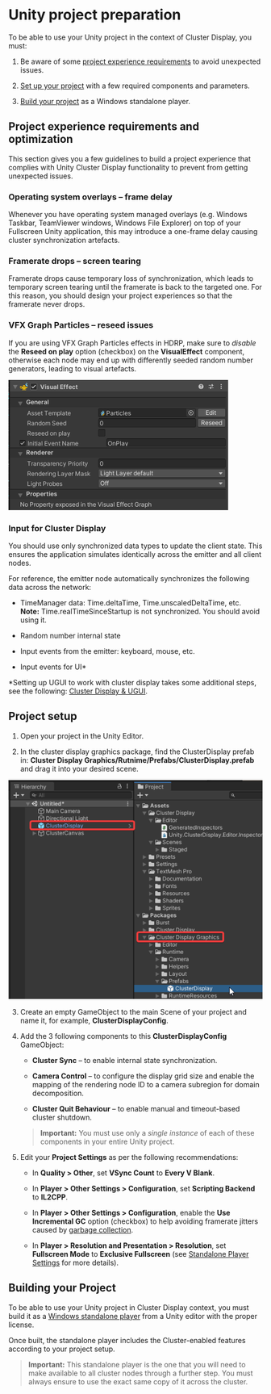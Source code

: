 # Unity project preparation

To be able to use your Unity project in the context of Cluster Display, you must:

1.  Be aware of some [project experience requirements](#project-experience-requirements-and-optimization) to avoid unexpected issues.

2.  [Set up your project](#project-setup) with a few required components and parameters.

3.  [Build your project](#building-your-project) as a Windows standalone player.

## Project experience requirements and optimization

This section gives you a few guidelines to build a project experience that complies with Unity Cluster Display functionality to prevent from getting unexpected issues.

### Operating system overlays – frame delay

Whenever you have operating system managed overlays (e.g. Windows Taskbar, TeamViewer windows, Windows File Explorer) on top of your Fullscreen Unity application, this may introduce a one-frame delay causing cluster synchronization artefacts.

### Framerate drops – screen tearing

Framerate drops cause temporary loss of synchronization, which leads to temporary screen tearing until the framerate is back to the targeted one. For this reason, you should design your project experiences so that the framerate never drops.

### VFX Graph Particles – reseed issues

If you are using VFX Graph Particles effects in HDRP, make sure to *disable* the **Reseed on play** option (checkbox) on the **VisualEffect** component, otherwise each node may end up with differently seeded random number generators, leading to visual artefacts.

![](images/component-visual-effect.png)

### Input for Cluster Display

You should use only synchronized data types to update the client state. This ensures the application simulates identically across the emitter and all client nodes.

For reference, the emitter node automatically synchronizes the following data across the network:

-   TimeManager data: Time.deltaTime, Time.unscaledDeltaTime, etc.
    <br />**Note:** Time.realTimeSinceStartup is not synchronized. You should avoid using it.

-   Random number internal state

-   Input events from the emitter: keyboard, mouse, etc.

-   Input events for UI*

\*Setting up UGUI to work with cluster display takes some additional steps, see the following: [Cluster Display & UGUI](cluster-display-and-ugui.md).

## Project setup

1.  Open your project in the Unity Editor.

2. In the cluster display graphics package, find the ClusterDisplay prefab in: **Cluster Display Graphics/Rutnime/Prefabs/ClusterDisplay.prefab** and drag it into your desired scene.

![Cluster Display Prefab](images/cluster-display-prefab.png)

3.  Create an empty GameObject to the main Scene of your project and name it, for example, **ClusterDisplayConfig**.

4.  Add the 3 following components to this **ClusterDisplayConfig** GameObject:

    -  **Cluster Sync** – to enable internal state synchronization.

    -  **Camera Control** – to configure the display grid size and enable the mapping of the rendering node ID to a camera subregion for domain decomposition.

    -  **Cluster Quit Behaviour** – to enable manual and timeout-based cluster shutdown.

    >**Important:** You must use only a *single instance* of each of these components in your entire Unity project.

5.  Edit your **Project Settings** as per the following recommendations:

    -  In **Quality > Other**, set **VSync Count** to **Every V Blank**.

    -  In **Player > Other Settings > Configuration**, set **Scripting Backend** to **IL2CPP**.

    -  In **Player > Other Settings > Configuration**, enable the **Use Incremental GC** option (checkbox) to help avoiding framerate jitters caused by [garbage collection](https://blogs.unity3d.com/2018/11/26/feature-preview-incremental-garbage-collection/).

    -  In **Player > Resolution and Presentation > Resolution**, set **Fullscreen Mode** to **Exclusive Fullscreen** (see [Standalone Player Settings](https://docs.unity3d.com/Manual/class-PlayerSettingsStandalone.html) for more details).

## Building your Project

To be able to use your Unity project in Cluster Display context, you must build it as a [Windows standalone player](https://docs.unity3d.com/Manual/BuildSettingsStandalone.html) from a Unity editor with the proper license.

Once built, the standalone player includes the Cluster-enabled features according to your project setup.

> **Important:** This standalone player is the one that you will need to make available to all cluster nodes through a further step. You must always ensure to use the exact same copy of it across the cluster.
